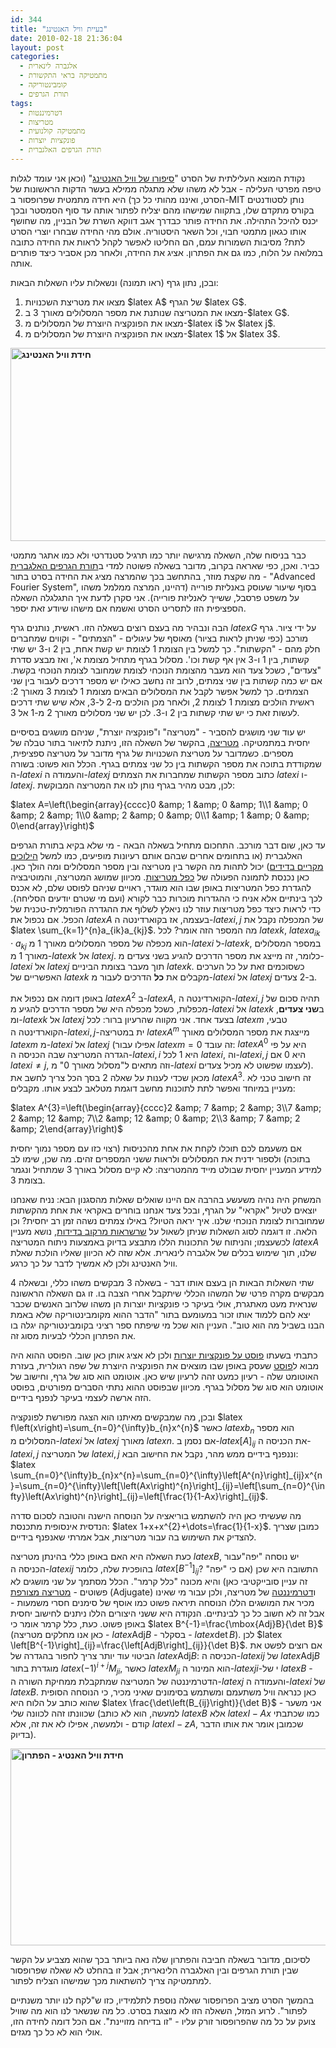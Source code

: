```yaml
---
id: 344
title: "בעיית וויל האנטינג"
date: 2010-02-18 21:36:04
layout: post
categories: 
  - אלגברה לינארית
  - מתמטיקה בראי התקשורת
  - קומבינטוריקה
  - תורת הגרפים
tags: 
  - דטרמיננטות
  - מטריצות
  - מתמטיקה קולנועית
  - פונקציות יוצרות
  - תורת הגרפים האלגברית
---
```

נקודת המוצא העלילתית של הסרט "<a href="http://en.wikipedia.org/wiki/Good_Will_Hunting">סיפורו של וויל האנטינג</a>" (וכאן אני עומד לגלות טיפה מפרטי העלילה - אבל לא משהו שלא מתגלה ממילא בעשר הדקות הראשונות של הסרט, ואיננו מהותי כל כך) היא חידה מתמטית שפרופסור ב-MIT נותן לסטודנטים בקורס מתקדם שלו, בתקווה שמישהו מהם יצליח לפתור אותה עד סוף הסמסטר ובכך יכנס להיכל התהילה. את החידה פותר כבדרך אגב דווקא השרת של הבניין, מה שחושף אותו כגאון מתמטי חבוי, וכל השאר היסטוריה. אולם מהי החידה שבחרו יוצרי הסרט לתת? מסיבות השמורות עמם, הם החליטו לאפשר לקהל לראות את החידה כתובה במלואה על הלוח, כמו גם את הפתרון. אציג את החידה, ולאחר מכן אסביר כיצד פותרים אותה.

ובכן, נתון גרף (ראו תמונה) ונשאלות עליו השאלות הבאות:
<ol>
	<li>מצאו את מטריצת השכנויות $latex A$ של הגרף $latex G$.</li>
	<li>מצאו את המטריצה שנותנת את מספר המסלולים מאורך 3 ב-$latex G$.</li>
	<li>מצאו את הפונקציה היוצרת של המסלולים מ-$latex i$ אל $latex j$.</li>
	<li>מצאו את הפונקציה היוצרת של המסלולים מ-$latex 1$ אל $latex 3$.</li>
</ol>
<strong><a href="http://www.gadial.net/wp-content/uploads/2010/02/will-hunting-one.png"><img class="alignnone size-full wp-image-360" title="Will Hunting Question" alt="חידת וויל האנטינג" src="http://www.gadial.net/wp-content/uploads/2010/02/will-hunting-one.png" width="640" height="309" /></a>
</strong>

כבר בניסוח שלה, השאלה מרגישה יותר כמו תרגיל סטנדרטי ולא כמו אתגר מתמטי כביר. ואכן, כפי שאראה בקרוב, מדובר בשאלה פשוטה למדי ב<a href="http://en.wikipedia.org/wiki/Algebraic_graph_theory">תורת הגרפים האלגברית</a> - מה שקצת מוזר, בהתחשב בכך שהמרצה מציג את החידה בסרט בתור "Advanced Fourier System", בסוף שיעור שעוסק באנליזת פורייה (דהיינו, המרצה ממלמל משהו על משפט פרסבל, ששייך לאנליזת פורייה). אני סקרן לדעת איך התגלגלה השאלה הספציפית הזו לתסריט הסרט ואשמח אם מישהו שיודע זאת יספר.

הבה ונבהיר מה בעצם רוצים בשאלה הזו. ראשית, נותנים גרף $latex G$ על ידי ציור. גרף מורכב (כפי שניתן לראות בציור) מאוסף של עיגולים - "הצמתים" - וקווים שמחברים חלק מהם - "הקשתות". כך למשל בין הצומת 1 לצומת יש קשת אחת, בין 2 ו-3 יש שתי קשתות, בין 1 ו-3 אין אף קשת וכו'. מסלול בגרף מתחיל מצומת א', ואז מבצע סדרת "צעדים", כשכל צעד הוא מעבר מהצומת הנוכחי לצומת שמחובר לצומת הנוכחי בקשת. אם יש כמה קשתות בין שני צמתים, לרוב זה נחשב כאילו יש מספר דרכים לעבור בין שני הצמתים. כך למשל אפשר לקבל את המסלולים הבאים מצומת 1 לצומת 3 מאורך 2: ראשית הולכים מצומת 1 לצומת 2, ולאחר מכן הולכים מ-2 ל-3, אלא שיש שתי דרכים לעשות זאת כי יש שתי קשתות בין 2 ו-3. לכן יש שני מסלולים מאורך 2 מ-1 אל 3.

יש עוד שני מושגים להסביר - "מטריצה" ו"פונקציה יוצרת", שניהם מושגים בסיסיים יחסית במתמטיקה. <a href="http://he.wikipedia.org/wiki/%D7%9E%D7%98%D7%A8%D7%99%D7%A6%D7%94">מטריצה</a>, בהקשר של השאלה הזו, ניתנת לתיאור בתור טבלה של מספרים. כשמדובר על מטריצת השכנויות של גרף מדובר על מטריצה ספציפית, שמקודדת בתוכה את מספר הקשתות בין כל שני צמתים בגרף. הכלל הוא פשוט: בשורה ה-$latex i$ והעמודה ה-$latex j$ כתוב מספר הקשתות שמחברות את הצמתים $latex i$ ו-$latex j$. לכן, מבט מהיר בגרף נותן לנו את המטריצה המבוקשת:

$latex A=\left(\begin{array}{cccc}0 &amp; 1 &amp; 0 &amp; 1\\1 &amp; 0 &amp; 2 &amp; 1\\0 &amp; 2 &amp; 0 &amp; 0\\1 &amp; 1 &amp; 0 &amp; 0\end{array}\right)$

עד כאן, שום דבר מורכב. התחכום מתחיל בשאלה הבאה - מי שלא בקיא בתורת הגרפים האלגברית (או בתחומים אחרים שבהם אותם רעיונות מופיעים, כמו למשל <a href="http://he.wikipedia.org/wiki/%D7%A9%D7%A8%D7%A9%D7%A8%D7%AA_%D7%9E%D7%A8%D7%A7%D7%95%D7%91">הילוכים מקריים בדידים</a>) יכול לתהות מה הקשר בין מטריצה ובין מספר המסלולים ומה הולך כאן. כאן נכנסת לתמונה הפעולה של <a href="http://he.wikipedia.org/wiki/%D7%9B%D7%A4%D7%9C_%D7%9E%D7%98%D7%A8%D7%99%D7%A6%D7%95%D7%AA">כפל מטריצות</a>. מכיוון שמושג המטריצה, והמוטיבציה להגדרת כפל המטריצות באופן שבו הוא מוגדר, ראויים שניהם לפוסט שלם, לא אכנס לכך בינתיים אלא אניח כי ההגדרות מוכרות כבר לקורא (ועם מי שטרם יודעים הסליחה). כדי לראות כיצד כפל מטריצות עוזר לנו ניאלץ לשלוף את ההגדרה הפורמלית-טכנית של הכפל. אם נכפול את $latex A$ בעצמה, אז בקוארדינטה ה-$latex i,j$ של המכפלה נקבל את $latex \sum_{k=1}^{n}a_{ik}a_{kj}$. מה המספר הזה אומר? לכל $latex k$, $latex a_{ik}\cdot a_{kj}$ הוא מכפלה של מספר המסלולים מאורך 1 מ-$latex i$ ל-$latex k$, במספר המסלולים מאורך 1 מ-$latex k$ אל $latex j$. כלומר, זה מייצג את מספר הדרכים להגיע בשני צעדים מ-$latex i$ אל $latex j$ תוך מעבר בצומת הביניים $latex k$. כשסוכמים זאת על כל הערכים האפשריים של $latex k$ מקבלים את <strong>כל</strong> הדרכים לעבור מ-$latex i$ אל $latex j$ ב-2 צעדים.

באופן דומה אם נכפול את $latex A^{2}$ ב-$latex A$, הקוארדינטה ה-$latex i,j$ תהיה סכום של מכפלות, כשכל מכפלה היא של מספר הדרכים להגיע מ-$latex i$ אל $latex k$ ב<strong>שני צעדים</strong>, ומ-$latex k$ אל $latex j$ בצעד אחד. אני מקווה שהרעיון ברור: לכל $latex m$ טבעי, הקוארדינטה ה-$latex i,j$-ית במטריצה $latex A^{m}$ מייצגת את מספר המסלולים מאורך $latex m$ מ-$latex i$ אל $latex j$ (אפילו עבור $latex m=0$ זה עובד: $latex A^{0}$ היא על פי הגדרה המטריצה שבה הכניסה ה-$latex i,i$ היא 1 לכל $latex i$, וה-$latex i,j$ היא 0 אם $latex i\ne j$, וזה מתאים ל"מסלול מאורך 0" מ-$latex i$ לעצמו שפשוט לא מכיל צעדים). מכאן שכדי לענות על שאלה 2 בסך הכל צריך לחשב את $latex A^{3}$. זה חישוב טכני לא מעניין במיוחד ואפשר לתת לתוכנות מחשב דוגמת מטלאב לבצע אותו. מקבלים:

$latex A^{3}=\left(\begin{array}{cccc}2 &amp; 7 &amp; 2 &amp; 3\\7 &amp; 2 &amp; 12 &amp; 7\\2 &amp; 12 &amp; 0 &amp; 2\\3 &amp; 7 &amp; 2 &amp; 2\end{array}\right)$

אם משעמם לכם תוכלו לקחת את אחת מהכניסות (רצוי כזו עם מספר נמוך יחסית בתוכה) ולספור ידנית את המסלולים ולראות ששני המספרים זהים. מה שכן, שימו לב למידע המעניין יחסית שבולט מייד מהמטריצה: לא קיים מסלול באורך 3 שמתחיל ונגמר בצומת 3.

המשחק היה נהיה משעשע בהרבה אם היינו שואלים שאלות מהסגנון הבא: נניח שאנחנו יוצאים לטיול "אקראי" על הגרף, ובכל צעד אנחנו בוחרים באקראי את אחת מהקשתות שמחוברות לצומת הנוכחי שלנו. איך יראה הטיול? באילו צמתים נשהה זמן רב יחסית? וכן הלאה. זו דוגמה לסוג השאלות שניתן לשאול על <a href="http://he.wikipedia.org/wiki/%D7%A9%D7%A8%D7%A9%D7%A8%D7%AA_%D7%9E%D7%A8%D7%A7%D7%95%D7%91">שרשראות מרקוב בדידות</a>, נושא מעניין לכשעצמו; והניתוח של התכונות הללו מתבצע בדיוק באמצעות ניתוח המטריצה $latex A$ שלנו, תוך שימוש בכלים של אלגברה לינארית. אלא שזה לא הכיוון שאליו הולכת שאלת וויל האנטינג ולכן לא אמשיך לדבר על כך כרגע.

שתי השאלות הבאות הן בעצם אותו דבר - בשאלה 3 מבקשים משהו כללי, ובשאלה 4 מבקשים מקרה פרטי של המשהו הכללי שיתקבל אחרי הצבה בו. זו גם השאלה הראשונה שנראית מעט מאתגרת, אולי בעיקר כי פונקציות יוצרות הן משהו שלרוב האנשים שכבר יצא להם ללמוד אותו זכור במעומעם בתור "הדבר ההוא מקומבינטוריקה שלא באמת הבנו בשביל מה הוא טוב". העניין הוא שכל מי שיפתח ספר רציני בקומבינטוריקה יגלה בו את הפתרון הכללי לבעיות מסוג זה.

כתבתי בשעתו <a href="http://www.gadial.net/?p=206">פוסט על פונקציות יוצרות</a> ולכן לא אציג אותן כאן שוב. הפוסט ההוא היה מבוא ל<a href="http://www.gadial.net/?p=207">פוסט</a> שעסק באופן שבו מוצאים את הפונקציה היוצרת של שפה רגולרית, בעזרת האוטומט שלה - רעיון כמעט זהה לרעיון שיש כאן. אוטומט הוא סוג של גרף, וחישוב של אוטומט הוא סוג של מסלול בגרף. מכיוון שבפוסט ההוא נתתי הסברים מפורטים, בפוסט הזה ארשה לעצמי בעיקר לנפנף בידיים.

ובכן, מה שמבקשים מאיתנו הוא הצגה מפורשת לפונקציה $latex f\left(x\right)=\sum_{n=0}^{\infty}b_{n}x^{n}$ כאשר $latex b_{n}$ הוא מספר המסלולים מ-$latex i$ אל $latex j$ מאורך $latex n$. אם נסמן ב-$latex \left[A\right]_{ij}$ את הכניסה ה-$latex i,j$ של המטריצה $latex i,j$ וננפנף בידיים ממש מהר, נקבל את החישוב הבא: $latex \sum_{n=0}^{\infty}b_{n}x^{n}=\sum_{n=0}^{\infty}\left[A^{n}\right]_{ij}x^{n}=\sum_{n=0}^{\infty}\left[\left(Ax\right)^{n}\right]_{ij}=\left[\sum_{n=0}^{\infty}\left(Ax\right)^{n}\right]_{ij}=\left[\frac{1}{1-Ax}\right]_{ij}$.

מה שעשיתי כאן היה להשתמש בוריאציה על הנוסחה הישנה והטובה לסכום סדרה הנדסית אינסופית מתכנסת: $latex 1+x+x^{2}+\dots=\frac{1}{1-x}$. כמובן שצריך להצדיק את השימוש בה עבור מטריצות, אבל אמרתי שאנפנף בידיים.

כעת השאלה היא האם באופן כללי בהינתן מטריצה $latex B$, יש נוסחה "יפה"עבור הכניסה ה-$latex ij$ בהופכית שלה, כלומר $latex \left[B^{-1}\right]_{ij}$? התשובה היא שכן (אם כי "יפה" זה עניין סובייקטיבי כאן) והיא מכונה "כלל קרמר". הכלל מסתמך על שני מושגים לא פשוטים - <a href="http://he.wikipedia.org/wiki/%D7%9E%D7%98%D7%A8%D7%99%D7%A6%D7%94_%D7%9E%D7%A6%D7%95%D7%A8%D7%A4%D7%AA">מטריצה מצורפת</a> (Adjugate) ו<a href="http://he.wikipedia.org/wiki/%D7%93%D7%98%D7%A8%D7%9E%D7%99%D7%A0%D7%A0%D7%98%D7%94">דטרמיננטה</a> של מטריצה, ולכן עבור מי שאינו מכיר את המושגים הללו הנוסחה תיראה פשוט כמו אוסף של סימנים חסרי משמעות - אבל זה לא חשוב כל כך לבינתיים. הנקודה היא ששני היצורים הללו ניתנים לחישוב יחסית באופן פשוט. כעת, כלל קרמר אומר כי $latex B^{-1}=\frac{\mbox{Adj}B}{\det B}$ (כאן אנו מחלקים מטריצה - $latex \mbox{Adj}B$ - בסקלר - $latex \det B$). לכן $latex \left[B^{-1}\right]_{ij}=\frac{\left[AdjB\right]_{ij}}{\det B}$. אם רוצים לפשט את הביטוי עוד יותר צריך לחפור בהגדרה של $latex \mbox{Adj}B$: הכניסה ה-$latex ij$ של $latex \mbox{Adj}B$ מוגדרת בתור $latex \left(-1\right)^{i+j}M_{ji}$, כאשר $latex M_{ji}$ הוא המינור ה-$latex ji$-י של $latex B$ - הדטרמיננטה של המטריצה שמתקבלת ממחיקת השורה ה-$latex j$ והעמודה ה-$latex i$ של $latex B$. כאן כנראה וויל משתעמם ומשתמש בסימונים שאיני מכיר, כי הנוסחה הסופית שהוא כותב על הלוח היא $latex \frac{\det\left(B_{ij}\right)}{\det B}$ - אני משער שכוונתו זהה לכוונה שלי (למעשה, הוא לא כותב $latex B$ אלא $latex I-Ax$ כמו שכתבתי קודם - ולמעשה, אפילו לא את זה, אלא $latex I-zA$, שכמובן אומר את אותו הדבר בדיוק).

<strong><a href="http://www.gadial.net/wp-content/uploads/2010/02/will-hunting-one1.png"><img class="alignnone size-full wp-image-362" title="Will Hunting Solution" alt="חידת וויל האנטיג - הפתרון" src="http://www.gadial.net/wp-content/uploads/2010/02/will-hunting-one1.png" width="638" height="315" /></a>
</strong>

לסיכום, מדובר בשאלה חביבה והפתרון שלה נאה ביותר בכך שהוא מצביע על הקשר שבין תורת הגרפים ובין האלגברה הלינארית; אבל זו בהחלט לא שאלה שפרופסור למתמטיקה צריך להשתאות מכך שמישהו הצליח לפתור.

בהמשך הסרט מציב הפרופסור שאלה נוספת לתלמידיו, כזו ש"לקח לנו יותר משנתיים לפתור". לרוע המזל, השאלה הזו לא מוצגת בסרט. כל מה שנשאר לנו הוא מה שוויל צועק על כל מה שהפרופסור זורק עליו - "זו בדיחה מזויינת". אם הכל דומה לחידה הזו, אולי הוא לא כל כך מגזים.
